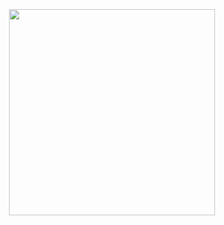 <div id="header" align="center">
<a href="https://sntry.cc/helel">
  <img src="https://file.garden/Z3bN9S1OK095pmVR/IMG_5914.jpg" alt=" " width="368" height="368">
</a>
